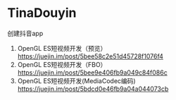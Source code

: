 # TinaDouyin
创建抖音app

1. OpenGL ES短视频开发（预览） https://juejin.im/post/5bee58c2e51d45728f1076f4
2. OpenGL ES短视频开发（FBO） https://juejin.im/post/5bee9e406fb9a049c84f086c
3. OpenGL ES短视频开发(MediaCodec编码) https://juejin.im/post/5bdcd0e46fb9a04a044073cb
